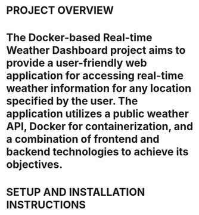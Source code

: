 # PROJECT OVERVIEW
# The Docker-based Real-time Weather Dashboard project aims to provide a user-friendly web application for accessing real-time weather information for any location specified by the user. The application utilizes a public weather API, Docker for containerization, and a combination of frontend and backend technologies to achieve its objectives.

# SETUP AND INSTALLATION INSTRUCTIONS
